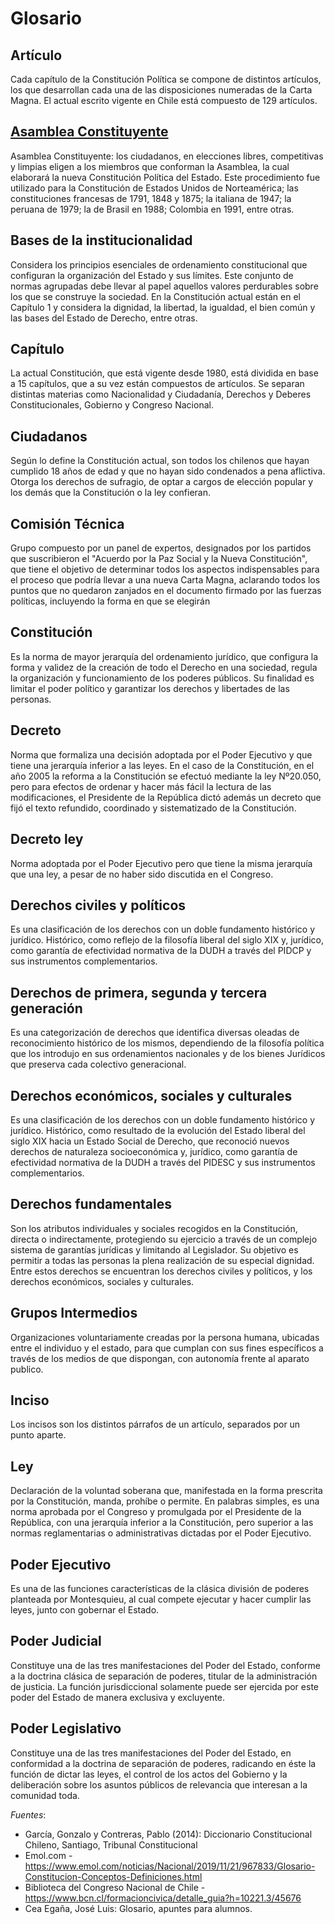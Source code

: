 # Glosario

## Artículo

Cada capítulo de la Constitución Política se compone de distintos artículos, los que desarrollan cada una de las disposiciones numeradas de la Carta Magna. El actual escrito vigente en Chile está compuesto de 129 artículos.

## <a href="https://www.bcn.cl/formacioncivica/detalle_guia?h=10221.3/45676">Asamblea Constituyente</a>

Asamblea Constituyente: los ciudadanos, en elecciones libres, competitivas y limpias eligen a los miembros que conforman la Asamblea, la cual elaborará la nueva Constitución Política del Estado. Este procedimiento fue utilizado para la Constitución de Estados Unidos de Norteamérica; las constituciones francesas de 1791, 1848 y 1875; la italiana de 1947; la peruana de 1979; la de Brasil en 1988; Colombia en 1991, entre otras.

## Bases de la institucionalidad

Considera los principios esenciales de ordenamiento constitucional que configuran la organización del Estado y sus límites. Este conjunto de normas agrupadas debe llevar al papel aquellos valores perdurables sobre los que se construye la sociedad. En la Constitución actual están en el Capítulo 1 y considera la dignidad, la libertad, la igualdad, el bien común y las bases del Estado de Derecho, entre otras.

## Capítulo
La actual Constitución, que está vigente desde 1980, está dividida en base a 15 capítulos, que a su vez están compuestos de artículos. Se separan distintas materias como Nacionalidad y Ciudadanía, Derechos y Deberes Constitucionales, Gobierno y Congreso Nacional.

## Ciudadanos

Según lo define la Constitución actual, son todos los chilenos que hayan cumplido 18 años de edad y que no hayan sido condenados a pena aflictiva. Otorga los derechos de sufragio, de optar a cargos de elección popular y los demás que la Constitución o la ley confieran.

## Comisión Técnica

Grupo compuesto por un panel de expertos, designados por los partidos que suscribieron el "Acuerdo por la Paz Social y la Nueva Constitución", que tiene el objetivo de determinar todos los aspectos indispensables para el proceso que podría llevar a una nueva Carta Magna, aclarando todos los puntos que no quedaron zanjados en el documento firmado por las fuerzas políticas, incluyendo la forma en que se elegirán

## Constitución

Es la norma de mayor jerarquía del ordenamiento jurídico, que configura la forma y validez de la creación de todo el Derecho en una sociedad, regula la organización y funcionamiento de los poderes públicos. Su finalidad es limitar el poder político y garantizar los derechos y libertades de las personas.

## Decreto

Norma que formaliza una decisión adoptada por el Poder Ejecutivo y que tiene una jerarquía inferior a las leyes. En el caso de la Constitución, en el año 2005 la reforma a la Constitución se efectuó mediante la ley Nº20.050, pero para efectos de ordenar y hacer más fácil la lectura de las modificaciones, el Presidente de la República dictó además un decreto que fijó el texto refundido, coordinado y sistematizado de la Constitución.

## Decreto ley

Norma adoptada por el Poder Ejecutivo pero que tiene la misma jerarquía que una ley, a pesar de no haber sido discutida en el Congreso. 

## Derechos civiles y políticos

Es una clasificación de los derechos con un doble fundamento histórico y jurídico. Histórico, como reflejo de la filosofía liberal del siglo XIX y, jurídico, como garantía de efectividad normativa de la DUDH a través del PIDCP y sus instrumentos complementarios.

## Derechos de primera, segunda y tercera generación

Es una categorización de derechos que identifica diversas oleadas de reconocimiento histórico de los mismos, dependiendo de la filosofía política que los introdujo en sus ordenamientos nacionales y de los bienes Jurídicos que preserva cada colectivo generacional.

## Derechos económicos, sociales y culturales

Es una clasificación de los derechos con un doble fundamento histórico y jurídico. Histórico, como resultado de la evolución del Estado liberal del siglo XIX hacia un Estado Social de Derecho, que reconoció nuevos derechos de naturaleza socioeconómica y, jurídico, como garantía de efectividad normativa de la DUDH a través del PIDESC y sus instrumentos complementarios.

## Derechos fundamentales

Son los atributos individuales y sociales recogidos en la Constitución, directa o indirectamente, protegiendo su ejercicio a través de un complejo sistema de garantías jurídicas y limitando al Legislador. Su objetivo es permitir a todas las personas la plena realización de su especial dignidad. Entre estos derechos se encuentran los derechos civiles y políticos, y los derechos económicos, sociales y culturales.

## Grupos Intermedios

Organizaciones voluntariamente creadas por la persona humana, ubicadas entre el individuo y el estado, para que cumplan con sus fines específicos a través de los medios de que dispongan, con autonomía frente al aparato publico.

## Inciso

Los incisos son los distintos párrafos de un artículo, separados por un punto aparte.

## Ley

Declaración de la voluntad soberana que, manifestada en la forma prescrita por la Constitución, manda, prohíbe o permite. En palabras simples, es una norma aprobada por el Congreso y promulgada por el Presidente de la República, con una jerarquía inferior a la Constitución, pero superior a las normas reglamentarias o administrativas dictadas por el Poder Ejecutivo.

## Poder Ejecutivo

Es una de las funciones características de la clásica división de poderes planteada por Montesquieu, al cual compete ejecutar y hacer cumplir las leyes, junto con gobernar el Estado.

## Poder Judicial

Constituye una de las tres manifestaciones del Poder del Estado, conforme a la doctrina clásica de separación de poderes, titular de la administración de justicia. La función jurisdiccional solamente puede ser ejercida por este poder del Estado de manera exclusiva y excluyente.

## Poder Legislativo

Constituye una de las tres manifestaciones del Poder del Estado, en conformidad a la doctrina de separación de poderes, radicando en éste la función de dictar las leyes, el control de los actos del Gobierno y la deliberación sobre los asuntos públicos de relevancia que interesan a la comunidad toda.

*Fuentes*:
- García, Gonzalo y Contreras, Pablo (2014): Diccionario Constitucional Chileno, Santiago, Tribunal Constitucional
- Emol.com - https://www.emol.com/noticias/Nacional/2019/11/21/967833/Glosario-Constitucion-Conceptos-Definiciones.html
- Biblioteca del Congreso Nacional de Chile - https://www.bcn.cl/formacioncivica/detalle_guia?h=10221.3/45676
- Cea Egaña, José Luis: Glosario, apuntes para alumnos.
